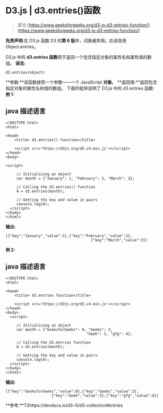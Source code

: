 # D3.js | d3.entries()函数

> 原文:[https://www.geeksforgeeks.org/d3-js-d3-entries-function/](https://www.geeksforgeeks.org/d3-js-d3-entries-function/)

**免责声明**:在 D3.js 函数 D3 的**第 6 版**中，词条被弃用。应该改用 Object.entries。

D3.js 中的 **d3.entries 函数**用于返回一个包含指定对象的属性名和属性值的数组。
**语法:**

```
d3.entries(object)
```

**参数:**该函数接受一个参数——一个 JavaScript **对象**。
**返回值:**返回包含指定对象的属性名和值的数组。
下面的程序说明了 D3.js 中的 d3.entries 函数:
**例 1:**

## java 描述语言

```
<!DOCTYPE html>
<html>

<head>
    <title> d3.entries() function</title>

    <script src='https://d3js.org/d3.v4.min.js'></script>
</head>
<body>

<script>

     // Initialising an object
     var month = {"January": 1, "February": 2, "March": 3};

     // Calling the d3.entries() function
     A = d3.entries(month);

     // Getting the key and value in pairs
     console.log(A);
  </script>
</body>
</html>
```

**输出:**

```
[{"key":"January","value":1},{"key":"February","value":2},
                                       {"key":"March","value":3}]
```

**例 2:**

## java 描述语言

```
<!DOCTYPE html>
<html>

<head>
    <title> d3.entries function</title>

    <script src='https://d3js.org/d3.v4.min.js'></script>
</head>
<body>
  <script>

     // Initialising an object
     var month = {"GeeksforGeeks": 0, "Geeks": 2,
                                     "Geek": 3, "gfg": 4};

     // Calling the d3.entries function
     A = d3.entries(month);

     // Getting the key and value in pairs.
     console.log(A);
  </script>
</body>
</html>
```

**输出:**

```
[{"key":"GeeksforGeeks","value":0},{"key":"Geeks","value":2},
                     {"key":"Geek","value":3},{"key":"gfg","value":4}]
```

**参考:**T2https://devdocs.io/d3~5/d3-collection#entries